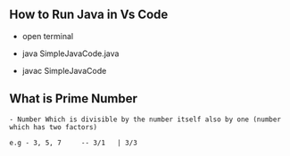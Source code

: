 How to Run Java in Vs Code
---------------------------

   - open terminal

   - java SimpleJavaCode.java

   - javac  SimpleJavaCode



What is Prime Number
--------------------

    - Number Which is divisible by the number itself also by one (number which has two factors)

    e.g - 3, 5, 7     -- 3/1   | 3/3 
  
